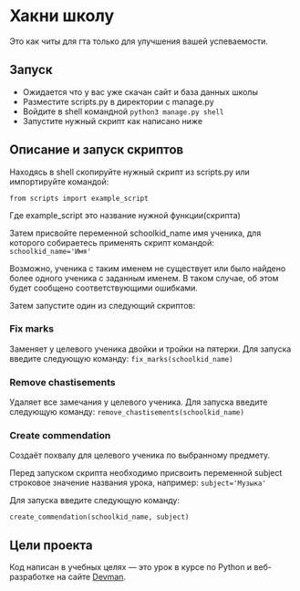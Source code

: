 # Хакни школу

Это как читы для гта только для улучшения вашей успеваемости.

## Запуск

- Ожидается что у вас уже скачан сайт и база данных школы
- Разместите scripts.py в директории с manage.py
- Войдите в shell командной  ```python3 manage.py shell```
- Запустите нужный скрипт как написано ниже

## Описание и запуск скриптов

Находясь в shell скопируйте нужный скрипт из scripts.py или импортируйте командой:

```from scripts import example_script```

Где example_script это название нужной функции(скрипта)

Затем присвойте переменной schoolkid_name имя ученика, для
которого собираетесь применять скрипт командой:
```schoolkid_name='Имя'```

Возможно, ученика с таким именем не существует или было найдено более одного
ученика с заданным именем. В таком случае, об этом будет сообщено соответствующими ошибками.

Затем запустите один из следующий скриптов:
### Fix marks
Заменяет у целевого ученика двойки и тройки на пятерки.
Для запуска введите следующую команду:
```fix_marks(schoolkid_name)```

### Remove chastisements
Удаляет все замечания у целевого ученика.
Для запуска введите следующую команду:
```remove_chastisements(schoolkid_name)```

### Create commendation
Создаёт похвалу для целевого ученика по выбранному предмету.

Перед запуском скрипта необходимо присвоить переменной subject строковое значение
названия урока, например:
```subject='Музыка'```


Для запуска введите следующую команду:

```create_commendation(schoolkid_name, subject)```


## Цели проекта

Код написан в учебных целях — это урок в курсе по Python и веб-разработке на сайте [Devman](https://dvmn.org).
